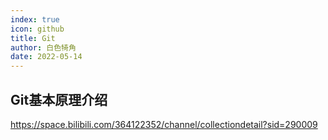 ```yaml
---
index: true
icon: github
title: Git
author: 白色犄角
date: 2022-05-14
---
```



## Git基本原理介绍

https://space.bilibili.com/364122352/channel/collectiondetail?sid=290009